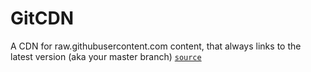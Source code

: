 # GitCDN
A CDN for raw.githubusercontent.com content, that always links to the latest version (aka your master branch) [`source`](https://github.com/schme16/gitcdn.xyz)

